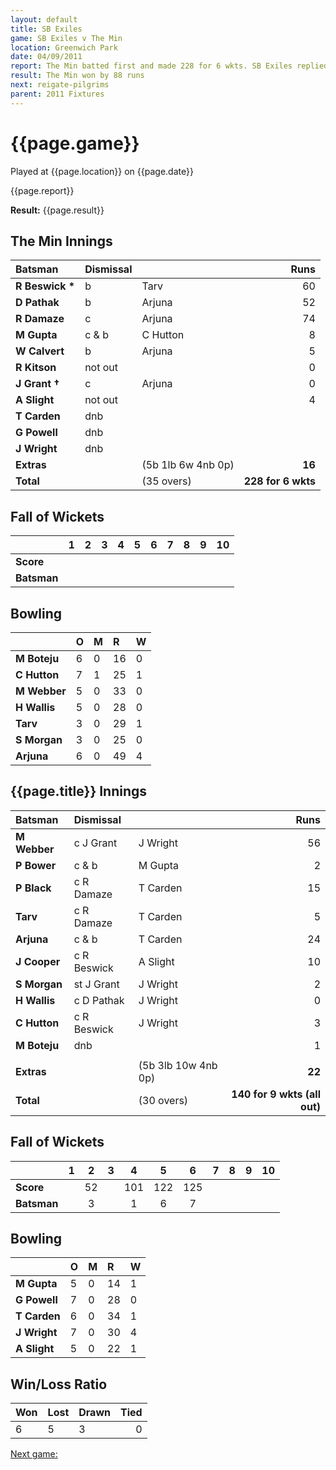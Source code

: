 ```yaml
---
layout: default
title: SB Exiles
game: SB Exiles v The Min
location: Greenwich Park
date: 04/09/2011
report: The Min batted first and made 228 for 6 wkts. SB Exiles replied with 140 for 9 wkts (all out)
result: The Min won by 88 runs
next: reigate-pilgrims
parent: 2011 Fixtures
---
```


# {{page.game}}

Played at {{page.location}} on {{page.date}}

{{page.report}}

**Result:** {{page.result}}

## The Min Innings

| Batsman | Dismissal |  | Runs |
|:---|:---|---|---:|
| **R Beswick &#42;** | b | Tarv | 60 |
| **D Pathak** | b | Arjuna | 52 |
| **R Damaze** | c | Arjuna | 74 |
| **M Gupta** | c & b | C Hutton | 8 |
| **W Calvert** | b | Arjuna | 5 |
| **R Kitson** | not out |  | 0 |
| **J Grant &#8224;** | c | Arjuna | 0 |
| **A Slight** | not out |  | 4 |
| **T Carden** | dnb |  |  |
| **G Powell** | dnb |  |  |
| **J Wright** | dnb |  |  |
| **Extras** | | (5b 1lb 6w 4nb 0p) | **16** |
| **Total** | | (35 overs) | **228 for 6 wkts** |

## Fall of Wickets

| | 1 | 2 | 3 | 4 | 5 | 6 | 7 | 8 | 9 | 10 |
|---|:---:|:---:|:---:|:---:|:---:|:---:|:---:|:---:|:---:|:---:|
| **Score** |  |  |  |  |  |  |  |  |  |  |
| **Batsman** |  |  |  |  |  |  |  |  |  |  |

## Bowling

| | O | M | R | W |
|---|:---|:---|:---|:---|
| **M Boteju** | 6 | 0 | 16 | 0 |
| **C Hutton** | 7 | 1 | 25 | 1 |
| **M Webber** | 5 | 0 | 33 | 0 |
| **H Wallis** | 5 | 0 | 28 | 0 |
| **Tarv** | 3 | 0 | 29 | 1 |
| **S Morgan** | 3 | 0 | 25 | 0 |
| **Arjuna** | 6 | 0 | 49 | 4 |

## {{page.title}} Innings

| Batsman | Dismissal |  | Runs |
|:---|:---|---|---:|
| **M Webber** | c J Grant | J Wright | 56 |
| **P Bower** | c & b | M Gupta | 2 |
| **P Black** | c R Damaze | T Carden | 15 |
| **Tarv** | c R Damaze | T Carden | 5 |
| **Arjuna** | c & b | T Carden | 24 |
| **J Cooper** | c R Beswick | A Slight | 10 |
| **S Morgan** | st J Grant | J Wright | 2 |
| **H Wallis** | c D Pathak | J Wright | 0 |
| **C Hutton** | c R Beswick | J Wright | 3 |
| **M Boteju** | dnb |  | 1 |
|  |  |  |  |
| **Extras** | | (5b 3lb 10w 4nb 0p) | **22** |
| **Total** | | (30 overs) | **140 for 9 wkts (all out)** |1

## Fall of Wickets

| | 1 | 2 | 3 | 4 | 5 | 6 | 7 | 8 | 9 | 10 |
|---|:---:|:---:|:---:|:---:|:---:|:---:|:---:|:---:|:---:|:---:|
| **Score** |  | 52 |  | 101 | 122 | 125 |  |  |  |  |
| **Batsman** |  | 3 |  | 1 | 6 | 7 |  |  |  |  |

## Bowling

| | O | M | R | W |
|---|:---|:---|:---|:---|
| **M Gupta** | 5 | 0 | 14 | 1 |
| **G Powell** | 7 | 0 | 28 | 0 |
| **T Carden** | 6 | 0 | 34 | 1 |
| **J Wright** | 7 | 0 | 30 | 4 |
| **A Slight** | 5 | 0 | 22 | 1 |

## Win/Loss Ratio

| Won | Lost | Drawn | Tied |
|:---|:---|:---|---:|
| 6 | 5 | 3 | 0 |

[Next game:]({{page.next}})